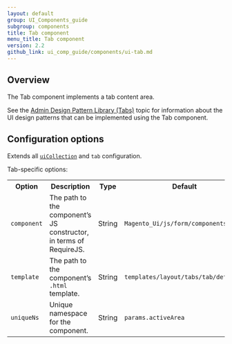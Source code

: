 ```yaml
---
layout: default
group: UI_Components_guide
subgroup: components
title: Tab component
menu_title: Tab component
version: 2.2
github_link: ui_comp_guide/components/ui-tab.md
---
```


## Overview

The Tab component implements a tab content area.

See the [Admin Design Pattern Library (Tabs)]({{page.baseurl}}pattern-library/containers/tabs/tabs.html) topic for information about the UI design patterns that can be implemented using the Tab component.

## Configuration options

Extends all [`uiCollection`]({{page.baseurl}}ui_comp_guide/concepts/ui_comp_uicollection_concept.html) and `tab` configuration.

Tab-specific options:

<table>
  <tr>
    <th>Option </th>
    <th>Description</th>
    <th>Type</th>
    <th>Default</th>
  </tr>
  <tr>
    <td><code>component</code></td>
    <td>The path to the component’s JS constructor, in terms of RequireJS.</td>
    <td>String</td>
    <td><code>Magento_Ui/js/form/components/area</code></td>
  </tr>
  <tr>
    <td><code>template</code></td>
    <td>The path to the component’s <code>.html</code> template.</td>
    <td>String</td>
    <td><code>templates/layout/tabs/tab/default</code></td>
  </tr>
  <tr>
    <td><code>uniqueNs</code></td>
    <td>Unique namespace for the component.</td>
    <td>String</td>
    <td><code>params.activeArea</code></td>
  </tr>
</table>
